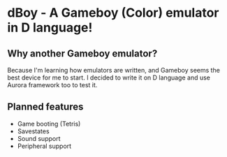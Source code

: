 # dBoy - A Gameboy (Color) emulator in D language!

## Why another Gameboy emulator?

Because I'm learning how emulators are written, and Gameboy seems the best device for me to start. I decided to write it on D language and use Aurora framework too to test it.

## Planned features

- Game booting (Tetris)
- Savestates
- Sound support
- Peripheral support